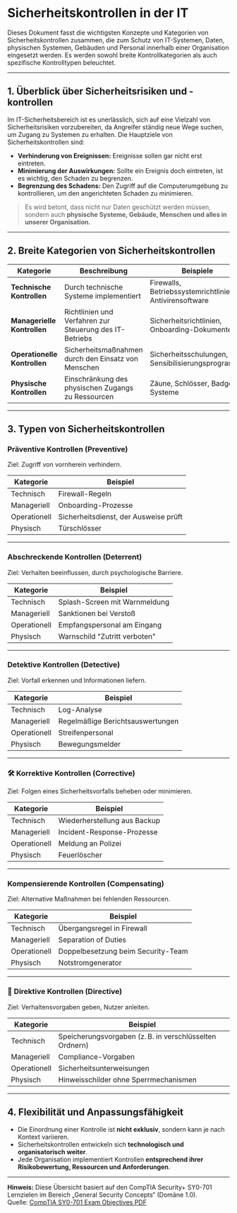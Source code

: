 # Sicherheitskontrollen in der IT

Dieses Dokument fasst die wichtigsten Konzepte und Kategorien von Sicherheitskontrollen zusammen, die zum Schutz von IT-Systemen, Daten, physischen Systemen, Gebäuden und Personal innerhalb einer Organisation eingesetzt werden. Es werden sowohl breite Kontrollkategorien als auch spezifische Kontrolltypen beleuchtet.

---

## 1. Überblick über Sicherheitsrisiken und -kontrollen

Im IT-Sicherheitsbereich ist es unerlässlich, sich auf eine Vielzahl von Sicherheitsrisiken vorzubereiten, da Angreifer ständig neue Wege suchen, um Zugang zu Systemen zu erhalten. Die Hauptziele von Sicherheitskontrollen sind:

- **Verhinderung von Ereignissen:** Ereignisse sollen gar nicht erst eintreten.
- **Minimierung der Auswirkungen:** Sollte ein Ereignis doch eintreten, ist es wichtig, den Schaden zu begrenzen.
- **Begrenzung des Schadens:** Den Zugriff auf die Computerumgebung zu kontrollieren, um den angerichteten Schaden zu minimieren.

> Es wird betont, dass nicht nur Daten geschützt werden müssen, sondern auch **physische Systeme, Gebäude, Menschen und alles in unserer Organisation.**

---

## 2. Breite Kategorien von Sicherheitskontrollen

| Kategorie            | Beschreibung                                                                 | Beispiele |
|----------------------|------------------------------------------------------------------------------|-----------|
| **Technische Kontrollen** | Durch technische Systeme implementiert                                       | Firewalls, Betriebssystemrichtlinien, Antivirensoftware |
| **Managerielle Kontrollen** | Richtlinien und Verfahren zur Steuerung des IT-Betriebs                       | Sicherheitsrichtlinien, Onboarding-Dokumente |
| **Operationelle Kontrollen** | Sicherheitsmaßnahmen durch den Einsatz von Menschen                         | Sicherheitsschulungen, Sensibilisierungsprogramme |
| **Physische Kontrollen** | Einschränkung des physischen Zugangs zu Ressourcen                            | Zäune, Schlösser, Badge-Systeme |

---

## 3. Typen von Sicherheitskontrollen

### Präventive Kontrollen (Preventive)
Ziel: Zugriff von vornherein verhindern.

| Kategorie     | Beispiel |
|---------------|----------|
| Technisch     | Firewall-Regeln |
| Manageriell   | Onboarding-Prozesse |
| Operationell  | Sicherheitsdienst, der Ausweise prüft |
| Physisch      | Türschlösser |

---

### Abschreckende Kontrollen (Deterrent)
Ziel: Verhalten beeinflussen, durch psychologische Barriere.

| Kategorie     | Beispiel |
|---------------|----------|
| Technisch     | Splash-Screen mit Warnmeldung |
| Manageriell   | Sanktionen bei Verstoß |
| Operationell  | Empfangspersonal am Eingang |
| Physisch      | Warnschild "Zutritt verboten" |

---

### Detektive Kontrollen (Detective)
Ziel: Vorfall erkennen und Informationen liefern.

| Kategorie     | Beispiel |
|---------------|----------|
| Technisch     | Log-Analyse |
| Manageriell   | Regelmäßige Berichtsauswertungen |
| Operationell  | Streifenpersonal |
| Physisch      | Bewegungsmelder |

---

### 🛠️ Korrektive Kontrollen (Corrective)
Ziel: Folgen eines Sicherheitsvorfalls beheben oder minimieren.

| Kategorie     | Beispiel |
|---------------|----------|
| Technisch     | Wiederherstellung aus Backup |
| Manageriell   | Incident-Response-Prozesse |
| Operationell  | Meldung an Polizei |
| Physisch      | Feuerlöscher |

---

### Kompensierende Kontrollen (Compensating)
Ziel: Alternative Maßnahmen bei fehlenden Ressourcen.

| Kategorie     | Beispiel |
|---------------|----------|
| Technisch     | Übergangsregel in Firewall |
| Manageriell   | Separation of Duties |
| Operationell  | Doppelbesetzung beim Security-Team |
| Physisch      | Notstromgenerator |

---

### 📢 Direktive Kontrollen (Directive)
Ziel: Verhaltensvorgaben geben, Nutzer anleiten.

| Kategorie     | Beispiel |
|---------------|----------|
| Technisch     | Speicherungsvorgaben (z. B. in verschlüsselten Ordnern) |
| Manageriell   | Compliance-Vorgaben |
| Operationell  | Sicherheitsunterweisungen |
| Physisch      | Hinweisschilder ohne Sperrmechanismen |

---

## 4. Flexibilität und Anpassungsfähigkeit

- Die Einordnung einer Kontrolle ist **nicht exklusiv**, sondern kann je nach Kontext variieren.
- Sicherheitskontrollen entwickeln sich **technologisch und organisatorisch weiter**.
- Jede Organisation implementiert Kontrollen **entsprechend ihrer Risikobewertung, Ressourcen und Anforderungen**.

---

**Hinweis:** Diese Übersicht basiert auf den CompTIA Security+ SY0-701 Lernzielen im Bereich „General Security Concepts“ (Domäne 1.0).  
Quelle: [CompTIA SY0-701 Exam Objectives PDF](https://www.comptia.org/certifications/security)

